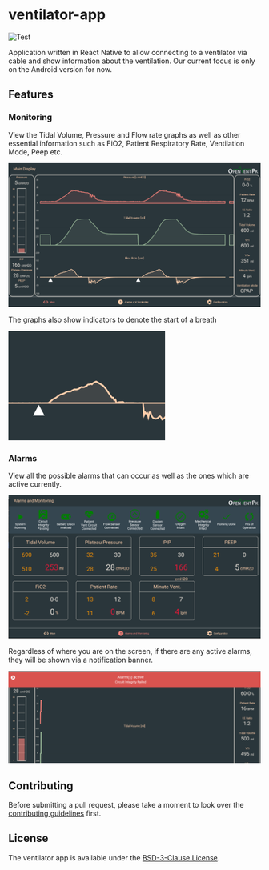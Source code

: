 # ventilator-app

![Test](https://github.com/OpenVentPk/ventilator-app/workflows/Test/badge.svg)

Application written in React Native to allow connecting to a ventilator via cable and show information about the ventilation. Our current focus is only on the Android version for now.

## Features

### Monitoring

View the Tidal Volume, Pressure and Flow rate graphs as well as other essential information such as FiO2, Patient Respiratory Rate, Ventilation Mode, Peep etc.

![monitoring-screen](./img/monitoring-screen.png)

The graphs also show indicators to denote the start of a breath

![breath-indicator](./img/breath-indicator.png)

### Alarms

View all the possible alarms that can occur as well as the ones which are active currently.

![alarms-screen](./img/alarms-screen.png)

Regardless of where you are on the screen, if there are any active alarms, they will be shown via a notification banner.

![alarms-banner](./img/alarms-banner.png)

## Contributing

Before submitting a pull request, please take a moment to look over the [contributing guidelines](./CONTRIBUTING.md) first.

## License

The ventilator app is available under the [BSD-3-Clause License](./LICENSE).
